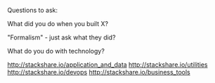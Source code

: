 Questions to ask:

What did you do when you built X?

"Formalism" - just ask what they did?

What do you do with technology?

http://stackshare.io/application_and_data
http://stackshare.io/utilities
http://stackshare.io/devops
http://stackshare.io/business_tools